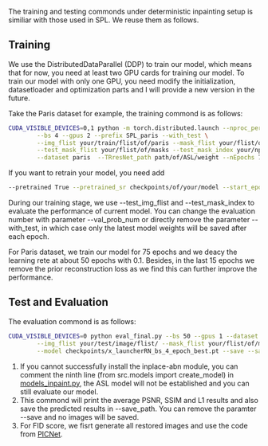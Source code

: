 The training and testing commonds under deterministic inpainting setup is similiar with those used in SPL. We reuse them as follows.

## Training
We use the DistributedDataParallel (DDP) to train our model, which means that for now, you need at least two GPU cards for training our model. To train our model with only one GPU, you need modify the initialization, datasetloader and optimization parts and I will provide a new version in the future. 

Take the Paris dataset for example, the training commond is as follows:  
```bash
CUDA_VISIBLE_DEVICES=0,1 python -m torch.distributed.launch --nproc_per_node=2 main.py \
        --bs 4 --gpus 2 --prefix SPL_paris --with_test \
        --img_flist your/train/flist/of/paris --mask_flist your/flist/of/mask --test_img_flist your/test/flist/of/paris \
        --test_mask_flist your/flist/of/masks --test_mask_index your/npy/file/to/form/img-mask/pairs \
        --dataset paris  --TRresNet_path path/of/ASL/weight --nEpochs 70
```
If you want to retrain your model, you need add 
```bash
--pretrained True --pretrained_sr checkpoints/of/your/model --start_epoch 4
```
During our training stage, we use --test_img_flist and --test_mask_index to evaluate the performance of current model. You can change the evaluation number with parameter --val_prob_num or directly remove the parameter --with_test, in which case only the latest model weights will be saved after each epoch.

For Paris dataset, we train our model for 75 epochs and we deacy the learning rete at about 50 epochs with 0.1. Besides, in the last 15 epochs we remove the prior reconstruction loss as we find this can further improve the performance. 

## Test and Evaluation
The evaluation commond is as follows:
```bash
CUDA_VISIBLE_DEVICES=0 python eval_final.py --bs 50 --gpus 1 --dataset paris \
        --img_flist your/test/image/flist/ --mask_flist your/flist/of/masks --mask_index your/npy/file/to/form/img-mask/pairs \
        --model checkpoints/x_launcherRN_bs_4_epoch_best.pt --save --save_path ./test_results
```
1) If you cannot successfully install the inplace-abn module, you can comment the ninth line (from src.models import create_model) in [models_inpaint.py](models_inpaint.py), the ASL model will not be established and you can still evaluate our model.
2) This commond will print the average PSNR, SSIM and L1 results and also save the predicted results in --save_path. You can remove the paramter --save and no images will be saved.
3) For FID score, we fisrt generate all restored images and use the code from [PICNet](https://github.com/lyndonzheng/Pluralistic-Inpainting).
